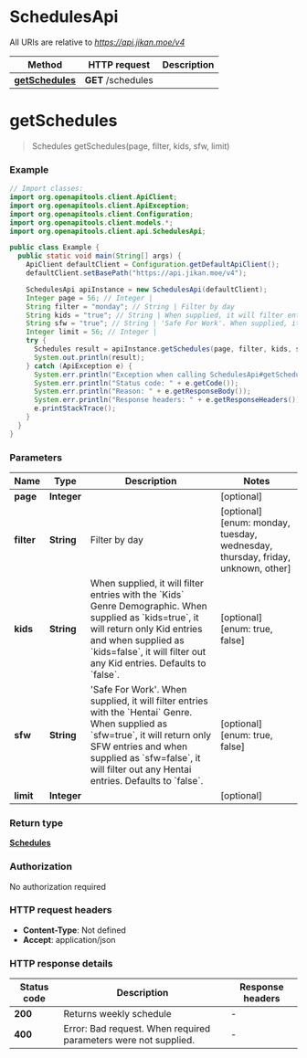 # SchedulesApi

All URIs are relative to *https://api.jikan.moe/v4*

| Method | HTTP request | Description |
|------------- | ------------- | -------------|
| [**getSchedules**](SchedulesApi.md#getSchedules) | **GET** /schedules |  |


<a name="getSchedules"></a>
# **getSchedules**
> Schedules getSchedules(page, filter, kids, sfw, limit)



### Example
```java
// Import classes:
import org.openapitools.client.ApiClient;
import org.openapitools.client.ApiException;
import org.openapitools.client.Configuration;
import org.openapitools.client.models.*;
import org.openapitools.client.api.SchedulesApi;

public class Example {
  public static void main(String[] args) {
    ApiClient defaultClient = Configuration.getDefaultApiClient();
    defaultClient.setBasePath("https://api.jikan.moe/v4");

    SchedulesApi apiInstance = new SchedulesApi(defaultClient);
    Integer page = 56; // Integer | 
    String filter = "monday"; // String | Filter by day
    String kids = "true"; // String | When supplied, it will filter entries with the `Kids` Genre Demographic. When supplied as `kids=true`, it will return only Kid entries and when supplied as `kids=false`, it will filter out any Kid entries. Defaults to `false`.
    String sfw = "true"; // String | 'Safe For Work'. When supplied, it will filter entries with the `Hentai` Genre. When supplied as `sfw=true`, it will return only SFW entries and when supplied as `sfw=false`, it will filter out any Hentai entries. Defaults to `false`.
    Integer limit = 56; // Integer | 
    try {
      Schedules result = apiInstance.getSchedules(page, filter, kids, sfw, limit);
      System.out.println(result);
    } catch (ApiException e) {
      System.err.println("Exception when calling SchedulesApi#getSchedules");
      System.err.println("Status code: " + e.getCode());
      System.err.println("Reason: " + e.getResponseBody());
      System.err.println("Response headers: " + e.getResponseHeaders());
      e.printStackTrace();
    }
  }
}
```

### Parameters

| Name | Type | Description  | Notes |
|------------- | ------------- | ------------- | -------------|
| **page** | **Integer**|  | [optional] |
| **filter** | **String**| Filter by day | [optional] [enum: monday, tuesday, wednesday, thursday, friday, unknown, other] |
| **kids** | **String**| When supplied, it will filter entries with the &#x60;Kids&#x60; Genre Demographic. When supplied as &#x60;kids&#x3D;true&#x60;, it will return only Kid entries and when supplied as &#x60;kids&#x3D;false&#x60;, it will filter out any Kid entries. Defaults to &#x60;false&#x60;. | [optional] [enum: true, false] |
| **sfw** | **String**| &#39;Safe For Work&#39;. When supplied, it will filter entries with the &#x60;Hentai&#x60; Genre. When supplied as &#x60;sfw&#x3D;true&#x60;, it will return only SFW entries and when supplied as &#x60;sfw&#x3D;false&#x60;, it will filter out any Hentai entries. Defaults to &#x60;false&#x60;. | [optional] [enum: true, false] |
| **limit** | **Integer**|  | [optional] |

### Return type

[**Schedules**](Schedules.md)

### Authorization

No authorization required

### HTTP request headers

 - **Content-Type**: Not defined
 - **Accept**: application/json

### HTTP response details
| Status code | Description | Response headers |
|-------------|-------------|------------------|
| **200** | Returns weekly schedule |  -  |
| **400** | Error: Bad request. When required parameters were not supplied. |  -  |

